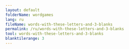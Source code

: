 ```yaml
---
layout: default
folderName: wordgames
lang: ru
fileName: words-with-these-letters-and-3-blanks
permalink: /ru/words-with-these-letters-and-3-blanks
tool: words-with-these-letters-and-3-blanks
blanktilerange: 3
---
```

